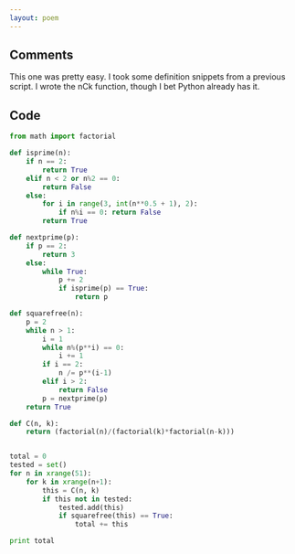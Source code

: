 ```yaml
---
layout: poem
---
```


## Comments

This one was pretty easy. I took some definition snippets from a previous
script. I wrote the nCk function, though I bet Python already has it.

## Code

```python
from math import factorial

def isprime(n):
	if n == 2:
		return True
	elif n < 2 or n%2 == 0:
		return False
	else:
		for i in range(3, int(n**0.5 + 1), 2):
			if n%i == 0: return False
		return True

def nextprime(p):
	if p == 2:
		return 3
	else:
		while True:
			p += 2
			if isprime(p) == True:
				return p

def squarefree(n):
	p = 2
	while n > 1:
		i = 1
	 	while n%(p**i) == 0:
			i += 1
		if i == 2:
			n /= p**(i-1)
		elif i > 2:
			return False
		p = nextprime(p)
	return True

def C(n, k):
	return (factorial(n)/(factorial(k)*factorial(n-k)))


total = 0
tested = set()
for n in xrange(51):
	for k in xrange(n+1):
		this = C(n, k)
		if this not in tested:
			tested.add(this)
			if squarefree(this) == True:
				total += this

print total
```
